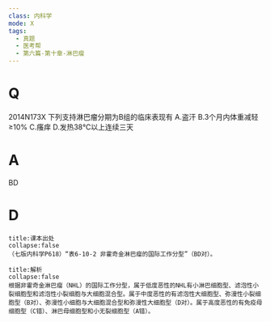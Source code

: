```yaml
---
class: 内科学
mode: X
tags:
  - 真题
  - 医考帮
  - 第六篇-第十章-淋巴瘤
---
```


# Q
2014N173X 下列支持淋巴瘤分期为B组的临床表现有
A.盗汗
B.3个月内体重减轻≥10%
C.瘙痒
D.发热38℃以上连续三天

# A
BD
# D
```ad-note
title:课本出处
collapse:false
（七版内科学P618）“表6-10-2 非霍奇金淋巴瘤的国际工作分型”（BD对）。
```

```ad-summary
title:解析
collapse:false
根据非霍奇金淋巴瘤（NHL）的国际工作分型，属于低度恶性的NHL有小淋巴细胞型、滤泡性小裂细胞型和滤泡性小裂细胞与大细胞混合型。属于中度恶性的有滤泡性大细胞型、弥漫性小裂细胞型（B对）、弥漫性小细胞与大细胞混合型和弥漫性大细胞型（D对）。属于高度恶性的有免疫母细胞型（C错）、淋巴母细胞型和小无裂细胞型（A错）。
```


